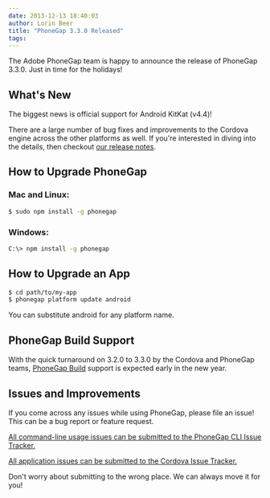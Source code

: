 ```yaml
---
date: 2013-12-13 18:40:03
author: Lorin Beer
title: "PhoneGap 3.3.0 Released"
tags:
---
```


The Adobe PhoneGap team is happy to announce the release of PhoneGap 3.3.0. Just in time for the holidays!

## What's New

The biggest news is official support for Android KitKat (v4.4)!

There are a large number of bug fixes and improvements to the Cordova engine across the other platforms as well. If you're interested in diving into the details, then checkout [our release notes](https://issues.apache.org/jira/secure/ReleaseNote.jspa?projectId=12312420%26version=12324592).

## How to Upgrade PhoneGap

### Mac and Linux:

```sh
$ sudo npm install -g phonegap
```

### Windows:

```sh
C:\> npm install -g phonegap
```

## How to Upgrade an App

```sh
$ cd path/to/my-app
$ phonegap platform update android
```

You can substitute android for any platform name.

## PhoneGap Build Support

With the quick turnaround on 3.2.0 to 3.3.0 by the Cordova and PhoneGap teams, [PhoneGap Build](http://build.phonegap.com/) support is expected early in the new year.

## Issues and Improvements

If you come across any issues while using PhoneGap, please file an issue! This can be a bug report or feature request.

[All command-line usage issues can be submitted to the PhoneGap CLI Issue Tracker.](https://github.com/phonegap/phonegap-cli/issues)

[All application issues can be submitted to the Cordova Issue Tracker.](https://issues.apache.org/jira/browse/CB)

Don't worry about submitting to the wrong place. We can always move it for you!
